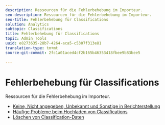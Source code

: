 ```yaml
---
description: Ressourcen für die Fehlerbehebung im Importeur.
seo-description: Ressourcen für die Fehlerbehebung im Importeur.
seo-title: Fehlerbehebung für Classifications
solution: Analytics
subtopic: Classifications
title: Fehlerbehebung für Classifications
topic: Admin Tools
uuid: e8273635-28b7-4264-aca5-c5307f313e81
translation-type: tm+mt
source-git-commit: 2fc1a01aced4cf2b165b46353418fbee9b83bee5

---
```



# Fehlerbehebung für Classifications

Ressourcen für die Fehlerbehebung im Importeur.

* [Keine, Nicht angegeben, Unbekannt und Sonstige in Berichterstellung](/help/technotes/unspecified.md)
* [Häufige Probleme beim Hochladen von Classifications](http://helpx.adobe.com/analytics/kb/common-saint-upload-issues.html)
* [Löschen von Classification-Daten](/help/components/c-classifications2/c-classifications-importer/t-delete-classification-data.md)

